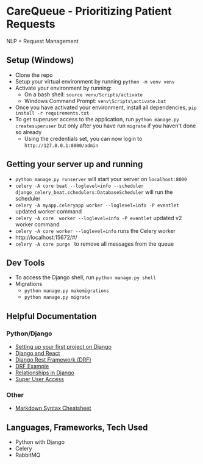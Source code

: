 # CareQueue - Prioritizing Patient Requests

NLP + Request Management

## Setup (Windows)
- Clone the repo
- Setup your virtual environment by running `python -m venv venv`
- Activate your environment by running: 
    - On a bash shell: `source venv/Scripts/activate`
    - Windows Command Prompt: `venv\Scripts\activate.bat`
- Once you have activated your environment, install all dependencies, `pip install -r requirements.txt`
- To get superuser access to the application, run `python manage.py createsuperuser` but only after you have run `migrate` if you haven't done so already
    - Using the credentials set, you can now login to `http://127.0.0.1:8000/admin` 

## Getting your server up and running
- `python manage.py runserver` will start your server on `localhost:8000`
- `celery -A core beat --loglevel=info --scheduler django_celery_beat.schedulers:DatabaseScheduler` will run the scheduler
- `celery -A myapp.celeryapp worker --loglevel=info -P eventlet` updated worker command
- `celery -A core  worker --loglevel=info -P eventlet` updated v2 worker command
- `celery -A core worker --loglevel=info` runs the Celery worker
- http://localhost:15672/#/
- `celery -A core purge ` to remove all messages from the queue

## Dev Tools
- To access the Django shell, run `python manage.py shell`
- Migrations
    - `python manage.py makemigrations`
    - `python manage.py migrate`

## Helpful Documentation
### Python/Django
- [Setting up your first project on Django](https://realpython.com/get-started-with-django-1/#what-youre-going-to-build)
- [Django and React](https://www.digitalocean.com/community/tutorials/build-a-to-do-application-using-django-and-react)
- [Django Rest Framework (DRF)](https://www.django-rest-framework.org/#example)
- [DRF Example](https://www.geeksforgeeks.org/django-rest-api-crud-with-drf/)
- [Relationships in Django](https://www.webforefront.com/django/setuprelationshipsdjangomodels.html#:~:text=Many%20to%20many%20relationships%20in,belong%20to%20many%20Store%20records.)
- [Super User Access](https://codinggear.blog/how-to-create-superuser-in-django/#:~:text=The%20easiest%20and%20most%20popular,email%2C%20and%20finally%20your%20password.)
### Other
- [Markdown Syntax Cheatsheet](https://www.markdownguide.org/cheat-sheet/)

## Languages, Frameworks, Tech Used
- Python with Django
- Celery
- RabbitMQ
